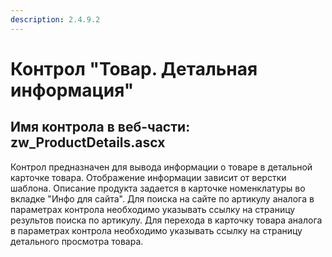 ```yaml
---
description: 2.4.9.2
---
```


# Контрол "Товар. Детальная информация"

## Имя контрола в веб-части: zw\_ProductDetails.ascx

Контрол предназначен для вывода информации о товаре в детальной карточке товара. Отображение информации зависит от верстки шаблона. Описание продукта задается в карточке номенклатуры во вкладке "Инфо для сайта". Для поиска на сайте по артикулу аналога в параметрах контрола необходимо указывать ссылку на страницу результов поиска по артикулу. Для перехода в карточку товара аналога в параметрах контрола необходимо указывать ссылку на страницу детального просмотра товара.

